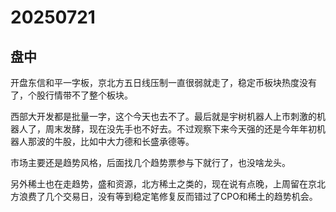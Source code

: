 # 20250721

## 盘中

开盘东信和平一字板，京北方五日线压制一直很弱就走了，稳定币板块热度没有了，个股行情带不了整个板块。

西部大开发都是批量一字，这个今天也去不了。最后就是宇树机器人上市刺激的机器人了，周末发酵，现在没先手也不好去。不过观察下来今天强的还是今年年初机器人那波的牛股，比如中大力德和长盛承德等。

市场主要还是趋势风格，后面找几个趋势票参与下就行了，也没啥龙头。

另外稀土也在走趋势，盛和资源，北方稀土之类的，现在说有点晚，上周留在京北方浪费了几个交易日，没有等到稳定笔修复反而错过了CPO和稀土的趋势机会。
